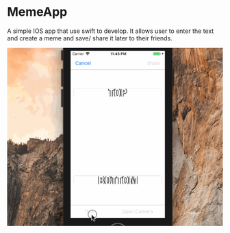 # MemeApp

A simple IOS app that use swift to develop. It allows user to enter the text and create a meme
and save/ share it later to their friends.

![](meme.gif)
